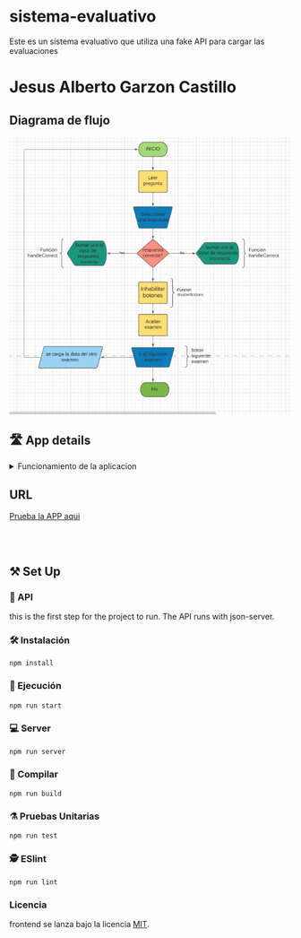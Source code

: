 # sistema-evaluativo
Este es un sistema evaluativo que utiliza una fake API para cargar las evaluaciones

#  Jesus Alberto Garzon Castillo

## Diagrama de flujo

![final](./diagramaDeFlujo.png)


## 🛣️ App details
<details>
<summary>Funcionamiento de la aplicacion</summary>
<br>
Debes ingresar a la aplicacion completar el examen y se iran cargando tus aciertos y desaciertos en la parte superior, cuando finalices debes dar click al boton siguiente examen.

</details>

## URL

 [Prueba la APP aqui](https://github.com/JESUSGARZ/FRONTEND-jesus-castillo/tree/master/src/components)

<br>

<br>

## ⚒️ Set Up
### 🚚 API
this is the first step for the project to run. The API runs with json-server.


### 🛠️ Instalación
```
npm install
```

### 🏃 Ejecución
```
npm run start
```

### 💻 Server
```
npm run server
```

### 🧱 Compilar
```
npm run build
```

### ⚗️ Pruebas Unitarias
```
npm run test
```

### 🕵 ESlint
```
npm run lint
```

### Licencia
frontend se lanza bajo la licencia [MIT](https://opensource.org/licenses/MIT).
